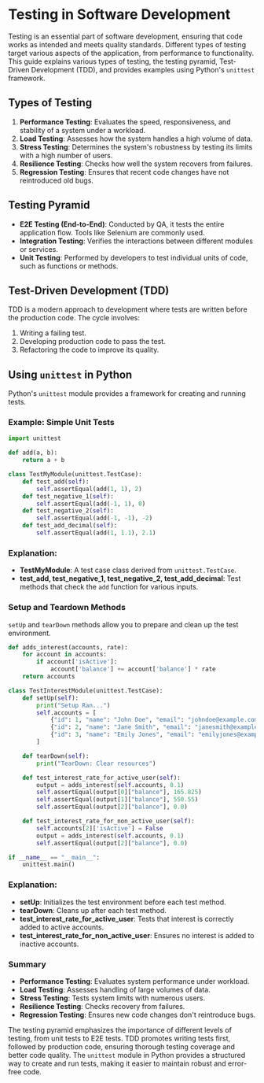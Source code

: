# Testing in Software Development

Testing is an essential part of software development, ensuring that code works as intended and meets quality standards. Different types of testing target various aspects of the application, from performance to functionality. This guide explains various types of testing, the testing pyramid, Test-Driven Development (TDD), and provides examples using Python's `unittest` framework.

## Types of Testing

1. **Performance Testing**: Evaluates the speed, responsiveness, and stability of a system under a workload.
2. **Load Testing**: Assesses how the system handles a high volume of data.
3. **Stress Testing**: Determines the system's robustness by testing its limits with a high number of users.
4. **Resilience Testing**: Checks how well the system recovers from failures.
5. **Regression Testing**: Ensures that recent code changes have not reintroduced old bugs.

## Testing Pyramid

- **E2E Testing (End-to-End)**: Conducted by QA, it tests the entire application flow. Tools like Selenium are commonly used.
- **Integration Testing**: Verifies the interactions between different modules or services.
- **Unit Testing**: Performed by developers to test individual units of code, such as functions or methods.

## Test-Driven Development (TDD)

TDD is a modern approach to development where tests are written before the production code. The cycle involves:
1. Writing a failing test.
2. Developing production code to pass the test.
3. Refactoring the code to improve its quality.

## Using `unittest` in Python

Python's `unittest` module provides a framework for creating and running tests.

### Example: Simple Unit Tests

```python
import unittest

def add(a, b):
    return a + b

class TestMyModule(unittest.TestCase):
    def test_add(self):
        self.assertEqual(add(1, 1), 2)
    def test_negative_1(self):
        self.assertEqual(add(-1, 1), 0)
    def test_negative_2(self):
        self.assertEqual(add(-1, -1), -2)
    def test_add_decimal(self):
        self.assertEqual(add(1, 1.1), 2.1)
```

### Explanation:
- **TestMyModule**: A test case class derived from `unittest.TestCase`.
- **test_add, test_negative_1, test_negative_2, test_add_decimal**: Test methods that check the `add` function for various inputs.

### Setup and Teardown Methods

`setUp` and `tearDown` methods allow you to prepare and clean up the test environment.

```python
def adds_interest(accounts, rate):
    for account in accounts:
        if account['isActive']:
            account['balance'] += account['balance'] * rate
    return accounts

class TestInterestModule(unittest.TestCase):
    def setUp(self):
        print("Setup Ran...")
        self.accounts = [
            {"id": 1, "name": "John Doe", "email": "johndoe@example.com", "isActive": True, "balance": 150.75},
            {"id": 2, "name": "Jane Smith", "email": "janesmith@example.com", "isActive": True, "balance": 500.50},
            {"id": 3, "name": "Emily Jones", "email": "emilyjones@example.com", "isActive": True, "balance": 0.00},
        ]

    def tearDown(self):
        print("TearDown: Clear resources")

    def test_interest_rate_for_active_user(self):
        output = adds_interest(self.accounts, 0.1)
        self.assertEqual(output[0]["balance"], 165.825)
        self.assertEqual(output[1]["balance"], 550.55)
        self.assertEqual(output[2]["balance"], 0.0)

    def test_interest_rate_for_non_active_user(self):
        self.accounts[2]['isActive'] = False
        output = adds_interest(self.accounts, 0.1)
        self.assertEqual(output[2]["balance"], 0.0)

if __name__ == "__main__":
    unittest.main()
```

### Explanation:
- **setUp**: Initializes the test environment before each test method.
- **tearDown**: Cleans up after each test method.
- **test_interest_rate_for_active_user**: Tests that interest is correctly added to active accounts.
- **test_interest_rate_for_non_active_user**: Ensures no interest is added to inactive accounts.

### Summary
- **Performance Testing**: Evaluates system performance under workload.
- **Load Testing**: Assesses handling of large volumes of data.
- **Stress Testing**: Tests system limits with numerous users.
- **Resilience Testing**: Checks recovery from failures.
- **Regression Testing**: Ensures new code changes don't reintroduce bugs.

The testing pyramid emphasizes the importance of different levels of testing, from unit tests to E2E tests. TDD promotes writing tests first, followed by production code, ensuring thorough testing coverage and better code quality. The `unittest` module in Python provides a structured way to create and run tests, making it easier to maintain robust and error-free code.
